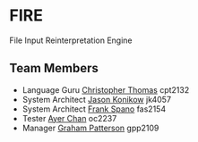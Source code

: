 # FIRE
File Input Reinterpretation Engine

## Team Members

* Language Guru [Christopher Thomas](https://github.com/lord-left) cpt2132
* System Architect [Jason Konikow](https://github.com/jkon1513) jk4057
* System Architect [Frank Spano](https://github.com/fspano118) fas2154
* Tester [Ayer Chan](https://github.com/ochan4) oc2237
* Manager [Graham Patterson](https://github.com/pattersongp) gpp2109
